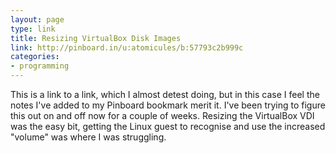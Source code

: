 ```yaml
---
layout: page
type: link
title: Resizing VirtualBox Disk Images
link: http://pinboard.in/u:atomicules/b:57793c2b999c
categories: 
- programming
---
```

This is a link to a link, which I almost detest doing, but in this case I feel the notes I've added to my Pinboard bookmark merit it. I've been trying to figure this out on and off now for a couple of weeks. Resizing the VirtualBox VDI was the easy bit, getting the Linux guest to recognise and use the increased "volume" was where I was struggling.
